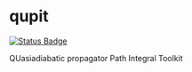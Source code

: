 # qupit
[![Status Badge](https://img.shields.io/badge/status-under%20consideration-blue.svg)](https://github.com/physcrf/qupit)

QUasiadiabatic propagator Path Integral Toolkit


